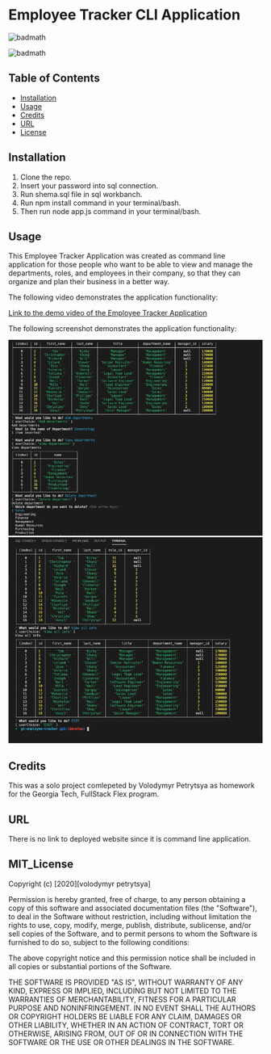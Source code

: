 # Employee Tracker CLI Application

![badmath](https://img.shields.io/badge/EMPLOYEE-tracker-red)

![badmath](https://img.shields.io/badge/license-MIT-brightgreen)

## Table of Contents

- [Installation](#installation)
- [Usage](#usage)
- [Credits](#credits)
- [URL](#url)
- [License](#mit_license)

## Installation

1. Clone the repo.
2. Insert your password into sql connection.
3. Run shema.sql file in sql workbanch.
4. Run npm install command in your terminal/bash.
5. Then run node app.js command in your terminal/bash.

## Usage

This Employee Tracker Application was created as command line application for those people who
want to be able to view and manage the departments, roles, and employees in their company,
so that they can organize and plan their business in a better way.

The following video demonstrates the application functionality:

[Link to the demo video of the Employee Tracker Application](https://drive.google.com/file/d/1aqebc93GV3_lLALpPVEYMHnXrfd4sJEO/view?usp=sharing)

The following screenshot demonstrates the application functionality:

![Employee Tracker demo](./Assets/2.png)
![Employee Tracker demo](./Assets/1.png)

## Credits

This was a solo project comlepeted by Volodymyr Petrytsya as homework for the Georgia Tech, FullStack Flex program.

## URL

There is no link to deployed website since it is command line application.

## MIT_License

Copyright (c) [2020][volodymyr petrytsya]

Permission is hereby granted, free of charge, to any person obtaining a copy
of this software and associated documentation files (the "Software"), to deal
in the Software without restriction, including without limitation the rights
to use, copy, modify, merge, publish, distribute, sublicense, and/or sell
copies of the Software, and to permit persons to whom the Software is
furnished to do so, subject to the following conditions:

The above copyright notice and this permission notice shall be included in all
copies or substantial portions of the Software.

THE SOFTWARE IS PROVIDED "AS IS", WITHOUT WARRANTY OF ANY KIND, EXPRESS OR
IMPLIED, INCLUDING BUT NOT LIMITED TO THE WARRANTIES OF MERCHANTABILITY,
FITNESS FOR A PARTICULAR PURPOSE AND NONINFRINGEMENT. IN NO EVENT SHALL THE
AUTHORS OR COPYRIGHT HOLDERS BE LIABLE FOR ANY CLAIM, DAMAGES OR OTHER
LIABILITY, WHETHER IN AN ACTION OF CONTRACT, TORT OR OTHERWISE, ARISING FROM,
OUT OF OR IN CONNECTION WITH THE SOFTWARE OR THE USE OR OTHER DEALINGS IN THE
SOFTWARE.

